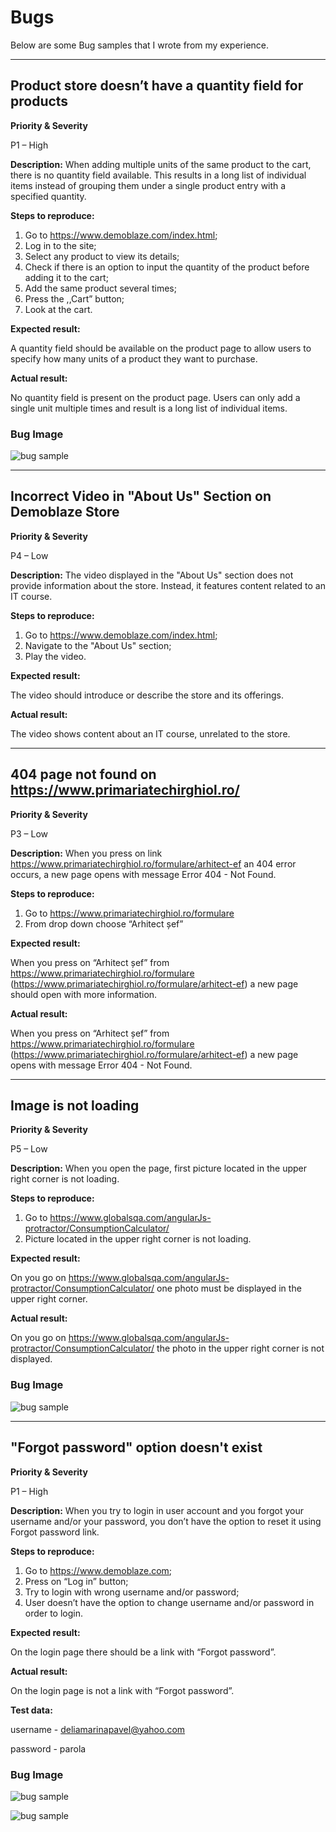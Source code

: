 # Bugs 

Below are some Bug samples that I wrote from my experience. 

----------------- 
## Product store doesn’t have a quantity field for products 

**Priority & Severity**

P1 – High 

**Description:** 
When adding multiple units of the same product to the cart, there is no quantity field available. This results in a long list of individual items instead of grouping them under a single product entry with a specified quantity. 

**Steps to reproduce:**
1. Go to https://www.demoblaze.com/index.html;   
2. Log in to the site; 
3. Select any product to view its details; 
4. Check if there is an option to input the quantity of the product before adding it to the cart; 
5. Add the same product several times; 
6. Press the ,,Cart” button; 
7. Look at the cart.

**Expected result:**

A quantity field should be available on the product page to allow users to specify how many units of a product they want to purchase. 

**Actual result:**

No quantity field is present on the product page. Users can only add a single unit multiple times and result is a long list of individual items. 

### Bug Image 

![bug sample](https://github.com/user-attachments/assets/3f1734f3-0054-453a-93a7-6f775a974b53)

----------------- 

## Incorrect Video in "About Us" Section on Demoblaze Store  

**Priority & Severity**

P4 – Low  

**Description:** 
The video displayed in the "About Us" section does not provide information about the store. Instead, it features content related to an IT course.  

**Steps to reproduce:**
1. Go to https://www.demoblaze.com/index.html;   
2. Navigate to the "About Us" section; 
3. Play the video. 

**Expected result:**

The video should introduce or describe the store and its offerings. 

**Actual result:** 

The video shows content about an IT course, unrelated to the store. 

----------------- 

## 404 page not found on https://www.primariatechirghiol.ro/ 

**Priority & Severity**

P3 – Low  

**Description:** 
When you press on link https://www.primariatechirghiol.ro/formulare/arhitect-ef an 404 error occurs, a new page opens with message Error 404 - Not Found. 

**Steps to reproduce:**
1. Go to https://www.primariatechirghiol.ro/formulare 
2. From drop down choose “Arhitect șef”  

**Expected result:**

When you press on “Arhitect șef” from https://www.primariatechirghiol.ro/formulare (https://www.primariatechirghiol.ro/formulare/arhitect-ef) a new page should open with more information.  

**Actual result:** 

When you press on “Arhitect șef” from https://www.primariatechirghiol.ro/formulare (https://www.primariatechirghiol.ro/formulare/arhitect-ef)  a new page opens with message Error 404 - Not Found. 

----------------- 
## Image is not loading 

**Priority & Severity**

P5 – Low  

**Description:** 
When you open the page, first picture located in the upper right corner is not loading. 

**Steps to reproduce:**
1. Go to https://www.globalsqa.com/angularJs-protractor/ConsumptionCalculator/  
2. Picture located in the upper right corner is not loading.  

**Expected result:**

On you go on  https://www.globalsqa.com/angularJs-protractor/ConsumptionCalculator/ one photo must be displayed in the upper right corner. 

**Actual result:** 

On you go on  https://www.globalsqa.com/angularJs-protractor/ConsumptionCalculator/ the photo in the upper right corner is not displayed. 


### Bug Image 

![bug sample](https://github.com/delia792/images/blob/main/Screenshot%202024-10-12%20201452.png?raw=true) 

----------------- 
## "Forgot password" option doesn't exist 

**Priority & Severity**

P1 – High   

**Description:** 
When you try to login in user account and you forgot your username and/or your password, you don’t have the option to reset it using Forgot password link.  

**Steps to reproduce:**
1. Go to https://www.demoblaze.com; 
2. Press on “Log in” button;
3. Try to login with wrong username and/or password;
4. User doesn’t have the option to change username and/or password in order to login. 

**Expected result:**

On the login page there should be a link with “Forgot password”.  

**Actual result:** 

On the login page is not a link with “Forgot password”. 

**Test data:** 

username - deliamarinapavel@yahoo.com

password - parola 

### Bug Image 

![bug sample](https://github.com/delia792/images/blob/main/Screenshot%202024-10-12%20203705.png?raw=true)

![bug sample](https://github.com/delia792/images/blob/main/Screenshot%202024-10-12%20203729.png?raw=true) 

